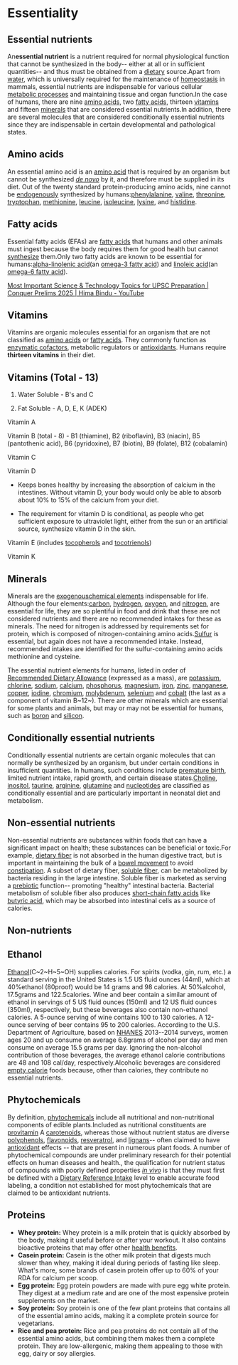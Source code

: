 # Essentiality

## Essential nutrients

An**essential nutrient** is a nutrient required for normal physiological function that cannot be synthesized in the body-- either at all or in sufficient quantities-- and thus must be obtained from a [dietary](https://en.wikipedia.org/wiki/Diet_(nutrition)) source.Apart from [water](https://en.wikipedia.org/wiki/Water), which is universally required for the maintenance of [homeostasis](https://en.wikipedia.org/wiki/Homeostasis) in mammals, essential nutrients are indispensable for various cellular [metabolic processes](https://en.wikipedia.org/wiki/Metabolic_process) and maintaining tissue and organ function.In the case of humans, there are nine [amino acids](https://en.wikipedia.org/wiki/Amino_acid), two [fatty acids](https://en.wikipedia.org/wiki/Fatty_acid), thirteen [vitamins](https://en.wikipedia.org/wiki/Vitamin) and fifteen [minerals](https://en.wikipedia.org/wiki/Mineral_(nutrient)) that are considered essential nutrients.In addition, there are several molecules that are considered conditionally essential nutrients since they are indispensable in certain developmental and pathological states.

## Amino acids

An essential amino acid is an [amino acid](https://en.wikipedia.org/wiki/Amino_acid) that is required by an organism but cannot be synthesized [*de novo*](https://en.wikipedia.org/wiki/De_novo_synthesis) by it, and therefore must be supplied in its diet. Out of the twenty standard protein-producing amino acids, nine cannot be [endogenously](https://en.wikipedia.org/wiki/Endogenous) synthesized by humans:[phenylalanine](https://en.wikipedia.org/wiki/Phenylalanine), [valine](https://en.wikipedia.org/wiki/Valine), [threonine](https://en.wikipedia.org/wiki/Threonine), [tryptophan](https://en.wikipedia.org/wiki/Tryptophan), [methionine](https://en.wikipedia.org/wiki/Methionine), [leucine](https://en.wikipedia.org/wiki/Leucine), [isoleucine](https://en.wikipedia.org/wiki/Isoleucine), [lysine](https://en.wikipedia.org/wiki/Lysine), and [histidine](https://en.wikipedia.org/wiki/Histidine).

## Fatty acids

Essential fatty acids (EFAs) are [fatty acids](https://en.wikipedia.org/wiki/Fatty_acid) that humans and other animals must ingest because the body requires them for good health but cannot [synthesize](https://en.wikipedia.org/wiki/Biosynthesis) them.Only two fatty acids are known to be essential for humans:[alpha-linolenic acid](https://en.wikipedia.org/wiki/Alpha-linolenic_acid)(an [omega-3 fatty acid](https://en.wikipedia.org/wiki/Omega-3_fatty_acid)) and [linoleic acid](https://en.wikipedia.org/wiki/Linoleic_acid)(an [omega-6 fatty acid](https://en.wikipedia.org/wiki/Omega-6_fatty_acid)).

[Most Important Science & Technology Topics for UPSC Preparation \| Conquer Prelims 2025 \| Hima Bindu - YouTube](https://www.youtube.com/watch?v=WBHre_7SF1Y&ab_channel=UnacademyIAS%3AEnglish)

## Vitamins

Vitamins are organic molecules essential for an organism that are not classified as [amino acids](https://en.wikipedia.org/wiki/Amino_acid) or [fatty acids](https://en.wikipedia.org/wiki/Fatty_acid). They commonly function as [enzymatic cofactors](https://en.wikipedia.org/wiki/Enzymatic_cofactor), metabolic regulators or [antioxidants](https://en.wikipedia.org/wiki/Antioxidant). Humans require **thirteen vitamins** in their diet.

## Vitamins (Total - 13)

1. Water Soluble - B's and C

2. Fat Soluble - A, D, E, K (ADEK)

Vitamin A

Vitamin B (total - 8) - B1 (thiamine), B2 (riboflavin), B3 (niacin), B5 (pantothenic acid), B6 (pyridoxine), B7 (biotin), B9 (folate), B12 (cobalamin)

Vitamin C

Vitamin D

- Keeps bones healthy by increasing the absorption of calcium in the intestines. Without vitamin D, your body would only be able to absorb about 10% to 15% of the calcium from your diet.

- The requirement for vitamin D is conditional, as people who get sufficient exposure to ultraviolet light, either from the sun or an artificial source, synthesize vitamin D in the skin.

Vitamin E (includes [tocopherols](https://en.wikipedia.org/wiki/Tocopherol) and [tocotrienols](https://en.wikipedia.org/wiki/Tocotrienol))

Vitamin K

## Minerals

Minerals are the [exogenous](https://en.wikipedia.org/wiki/Exogenous)[chemical elements](https://en.wikipedia.org/wiki/Chemical_element) indispensable for life. Although the four elements:[carbon](https://en.wikipedia.org/wiki/Carbon), [hydrogen](https://en.wikipedia.org/wiki/Hydrogen), [oxygen](https://en.wikipedia.org/wiki/Oxygen), and [nitrogen](https://en.wikipedia.org/wiki/Nitrogen), are essential for life, they are so plentiful in food and drink that these are not considered nutrients and there are no recommended intakes for these as minerals. The need for nitrogen is addressed by requirements set for protein, which is composed of nitrogen-containing amino acids.[Sulfur](https://en.wikipedia.org/wiki/Sulfur) is essential, but again does not have a recommended intake. Instead, recommended intakes are identified for the sulfur-containing amino acids methionine and cysteine.

The essential nutrient elements for humans, listed in order of [Recommended Dietary Allowance](https://en.wikipedia.org/wiki/Reference_Daily_Intake) (expressed as a mass), are [potassium](https://en.wikipedia.org/wiki/Potassium), [chlorine](https://en.wikipedia.org/wiki/Chlorine), [sodium](https://en.wikipedia.org/wiki/Sodium), [calcium](https://en.wikipedia.org/wiki/Calcium), [phosphorus](https://en.wikipedia.org/wiki/Phosphorus), [magnesium](https://en.wikipedia.org/wiki/Magnesium), [iron](https://en.wikipedia.org/wiki/Iron), [zinc](https://en.wikipedia.org/wiki/Zinc), [manganese](https://en.wikipedia.org/wiki/Manganese), [copper](https://en.wikipedia.org/wiki/Copper), [iodine](https://en.wikipedia.org/wiki/Iodine), [chromium](https://en.wikipedia.org/wiki/Chromium), [molybdenum](https://en.wikipedia.org/wiki/Molybdenum), [selenium](https://en.wikipedia.org/wiki/Selenium) and [cobalt](https://en.wikipedia.org/wiki/Cobalt) (the last as a component of vitamin B~12~). There are other minerals which are essential for some plants and animals, but may or may not be essential for humans, such as [boron](https://en.wikipedia.org/wiki/Boron) and [silicon](https://en.wikipedia.org/wiki/Silicon).

## Conditionally essential nutrients

Conditionally essential nutrients are certain organic molecules that can normally be synthesized by an organism, but under certain conditions in insufficient quantities. In humans, such conditions include [premature birth](https://en.wikipedia.org/wiki/Preterm_birth), limited nutrient intake, rapid growth, and certain disease states.[Choline](https://en.wikipedia.org/wiki/Choline), [inositol](https://en.wikipedia.org/wiki/Inositol), [taurine](https://en.wikipedia.org/wiki/Taurine), [arginine](https://en.wikipedia.org/wiki/Arginine), [glutamine](https://en.wikipedia.org/wiki/Glutamine) and [nucleotides](https://en.wikipedia.org/wiki/Nucleotides) are classified as conditionally essential and are particularly important in neonatal diet and metabolism.

## Non-essential nutrients

Non-essential nutrients are substances within foods that can have a significant impact on health; these substances can be beneficial or toxic.For example, [dietary fiber](https://en.wikipedia.org/wiki/Dietary_fiber) is not absorbed in the human digestive tract, but is important in maintaining the bulk of a [bowel movement](https://en.wikipedia.org/wiki/Bowel_movement) to avoid [constipation](https://en.wikipedia.org/wiki/Constipation). A subset of dietary fiber, [soluble fiber](https://en.wikipedia.org/wiki/Soluble_fiber), can be metabolized by bacteria residing in the large intestine. Soluble fiber is marketed as serving a [prebiotic](https://en.wikipedia.org/wiki/Prebiotic_(nutrition)) function-- promoting "healthy" intestinal bacteria. Bacterial metabolism of soluble fiber also produces [short-chain fatty acids](https://en.wikipedia.org/wiki/Short-chain_fatty_acid) like [butyric acid](https://en.wikipedia.org/wiki/Butyric_acid), which may be absorbed into intestinal cells as a source of calories.

## Non-nutrients

## Ethanol

[Ethanol](https://en.wikipedia.org/wiki/Ethanol)(C~2~H~5~OH) supplies calories. For spirits (vodka, gin, rum, etc.) a standard serving in the United States is 1.5 US fluid ounces (44ml), which at 40%ethanol (80proof) would be 14 grams and 98 calories. At 50%alcohol, 17.5grams and 122.5calories. Wine and beer contain a similar amount of ethanol in servings of 5 US fluid ounces (150ml) and 12 US fluid ounces (350ml), respectively, but these beverages also contain non-ethanol calories. A 5-ounce serving of wine contains 100 to 130 calories. A 12-ounce serving of beer contains 95 to 200 calories. According to the U.S. Department of Agriculture, based on [NHANES](https://en.wikipedia.org/wiki/NHANES) 2013--2014 surveys, women ages 20 and up consume on average 6.8grams of alcohol per day and men consume on average 15.5 grams per day. Ignoring the non-alcohol contribution of those beverages, the average ethanol calorie contributions are 48 and 108 cal/day, respectively.Alcoholic beverages are considered [empty calorie](https://en.wikipedia.org/wiki/Empty_calorie) foods because, other than calories, they contribute no essential nutrients.

## Phytochemicals

By definition, [phytochemicals](https://en.wikipedia.org/wiki/Phytochemical) include all nutritional and non-nutritional components of edible plants.Included as nutritional constituents are [provitamin](https://en.wikipedia.org/wiki/Provitamin) A [carotenoids](https://en.wikipedia.org/wiki/Carotenoid), whereas those without nutrient status are diverse [polyphenols](https://en.wikipedia.org/wiki/Polyphenol), [flavonoids](https://en.wikipedia.org/wiki/Flavonoid), [resveratrol](https://en.wikipedia.org/wiki/Resveratrol), and [lignans](https://en.wikipedia.org/wiki/Lignan)-- often claimed to have [antioxidant](https://en.wikipedia.org/wiki/Antioxidant) effects -- that are present in numerous plant foods. A number of phytochemical compounds are under preliminary research for their potential effects on human diseases and health., the qualification for nutrient status of compounds with poorly defined properties [*in vivo*](https://en.wikipedia.org/wiki/In_vivo) is that they must first be defined with a [Dietary Reference Intake](https://en.wikipedia.org/wiki/Dietary_Reference_Intake) level to enable accurate food labeling, a condition not established for most phytochemicals that are claimed to be antioxidant nutrients.

## Proteins

- **Whey protein:** Whey protein is a milk protein that is quickly absorbed by the body, making it useful before or after your workout. It also contains bioactive proteins that may offer other [health benefits](https://www.healthline.com/nutrition/10-health-benefits-of-whey-protein).
- **Casein protein:** Casein is the other milk protein that digests much slower than whey, making it ideal during periods of fasting like sleep. What's more, some brands of casein protein offer up to 60% of your RDA for calcium per scoop.
- **Egg protein:** Egg protein powders are made with pure egg white protein. They digest at a medium rate and are one of the most expensive protein supplements on the market.
- **Soy protein:** Soy protein is one of the few plant proteins that contains all of the essential amino acids, making it a complete protein source for vegetarians.
- **Rice and pea protein:** Rice and pea proteins do not contain all of the essential amino acids, but combining them makes them a complete protein. They are low-allergenic, making them appealing to those with egg, dairy or soy allergies.
